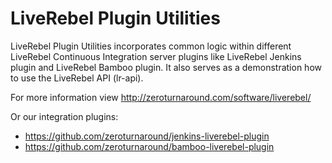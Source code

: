 LiveRebel Plugin Utilities
=====================

LiveRebel Plugin Utilities incorporates common logic within different LiveRebel Continuous Integration server plugins like LiveRebel Jenkins plugin and LiveRebel Bamboo plugin.
It also serves as a demonstration how to use the LiveRebel API (lr-api).

For more information view
http://zeroturnaround.com/software/liverebel/

Or our integration plugins:
* https://github.com/zeroturnaround/jenkins-liverebel-plugin
* https://github.com/zeroturnaround/bamboo-liverebel-plugin

